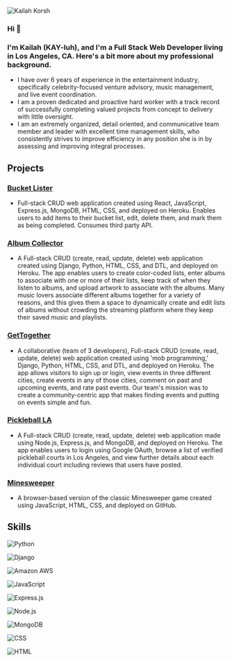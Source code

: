 ![Kailah Korsh](https://user-images.githubusercontent.com/112985738/204653788-160d7c7a-097f-4ea4-913a-ec7e09c8593c.png)

### Hi 👋 
### I'm Kailah (KAY-luh), and I'm a Full Stack Web Developer living in Los Angeles, CA. Here's a bit more about my professional background.

* I have over 6 years of experience in the entertainment industry, specifically celebrity-focused venture advisory, music management, and live event coordination.
* I am a proven dedicated and proactive hard worker with a track record of successfully completing valued projects from concept to delivery with little oversight.
* I am an extremely organized, detail oriented, and communicative team member and leader with excellent time management skills, who consistently strives to improve efficiency in any position she is in by assessing and improving integral processes.

## Projects

### [Bucket Lister](https://bucket-lister-bykk.herokuapp.com/)
*  Full-stack CRUD web application created using React, JavaScript, Express.js, MongoDB, HTML, CSS, and deployed on Heroku.  Enables users to add items to their bucket list, edit, delete them, and mark them as being completed. Consumes third party API.

### [Album Collector](https://albumcollectorbykk.herokuapp.com/about/)
* A Full-stack CRUD (create, read, update, delete) web application created using Django, Python, HTML, CSS, and DTL, and deployed on Heroku. The app enables users to create color-coded lists, enter albums to associate with one or more of their lists, keep track of when they listen to albums, and upload artwork to associate with the albums. Many music lovers associate different albums together for a variety of reasons, and this gives them a space to dynamically create and edit lists of albums without crowding the streaming platform where they keep their saved music and playlists.

### [GetTogether](https://gettogether.herokuapp.com/)
* A collaborative (team of 3 developers), Full-stack CRUD (create, read, update, delete) web application created using 'mob programming,' Django, Python, HTML, CSS, and DTL, and deployed on Heroku. The app allows visitors to sign up or login, view events in three different cities, create events in any of those cities, comment on past and upcoming events, and rate past events. Our team's mission was to create a community-centric app that makes finding events and putting on events simple and fun.

### [Pickleball LA](https://pickleball-la.herokuapp.com/dashboard)
* A Full-stack CRUD (create, read, update, delete) web application made using Node.js, Express.js, and MongoDB, and deployed on Heroku. The app enables users to login using Google OAuth, browse a list of verified pickleball courts in Los Angeles, and view further details about each individual court including reviews that users have posted.

### [Minesweeper](https://kailahk.github.io/minesweeper/)
* A browser-based version of the classic Minesweeper game created using JavaScript, HTML, CSS, and deployed on GitHub.

## Skills

![Python](https://img.shields.io/badge/Python-FFD43B?style=for-the-badge&logo=python&logoColor=blue)

![Django](https://img.shields.io/badge/Django-092E20?style=for-the-badge&logo=django&logoColor=green)

![Amazon AWS](https://img.shields.io/badge/Amazon_AWS-FF9900?style=for-the-badge&logo=amazonaws&logoColor=white)

![JavaScript](https://img.shields.io/badge/JavaScript-323330?style=for-the-badge&logo=javascript&logoColor=F7DF1E)

![Express.js](	https://img.shields.io/badge/Express.js-000000?style=for-the-badge&logo=express&logoColor=white)

![Node.js](https://img.shields.io/badge/Node.js-339933?style=for-the-badge&logo=nodedotjs&logoColor=white)

![MongoDB](https://img.shields.io/badge/MongoDB-4EA94B?style=for-the-badge&logo=mongodb&logoColor=white)

![CSS](https://img.shields.io/badge/CSS3-1572B6?style=for-the-badge&logo=css3&logoColor=white)

![HTML](https://img.shields.io/badge/HTML5-E34F26?style=for-the-badge&logo=html5&logoColor=white)

